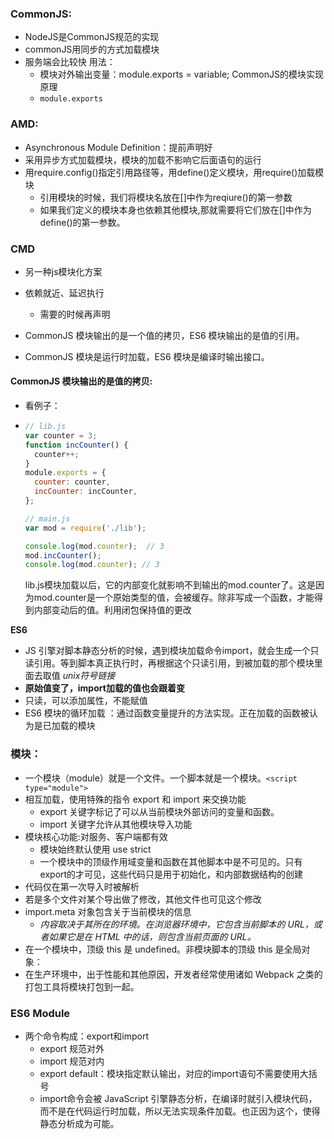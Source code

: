 ### CommonJS:
- NodeJS是CommonJS规范的实现
- commonJS用同步的方式加载模块
- 服务端会比较快
用法：
  - 模块对外输出变量：module.exports = variable;
CommonJS的模块实现原理
  - `module.exports`
### AMD:
- Asynchronous Module Definition：提前声明好
- 采用异步方式加载模块，模块的加载不影响它后面语句的运行
- 用require.config()指定引用路径等，用define()定义模块，用require()加载模块
  - 引用模块的时候，我们将模块名放在[]中作为reqiure()的第一参数
  - 如果我们定义的模块本身也依赖其他模块,那就需要将它们放在[]中作为define()的第一参数。
### CMD
- 另一种js模块化方案
- 依赖就近、延迟执行
  - 需要的时候再声明
  
- CommonJS 模块输出的是一个值的拷贝，ES6 模块输出的是值的引用。
- CommonJS 模块是运行时加载，ES6 模块是编译时输出接口。

#### CommonJS 模块输出的是值的拷贝:
- 看例子：
- ```js
  // lib.js
  var counter = 3;
  function incCounter() {
    counter++;
  }
  module.exports = {
    counter: counter,
    incCounter: incCounter,
  };
  ```
  ```js 输出结果：
  // main.js
  var mod = require('./lib');

  console.log(mod.counter);  // 3
  mod.incCounter();
  console.log(mod.counter); // 3
  ```
  lib.js模块加载以后，它的内部变化就影响不到输出的mod.counter了。这是因为mod.counter是一个原始类型的值，会被缓存。除非写成一个函数，才能得到内部变动后的值。利用闭包保持值的更改

**ES6**
  - JS 引擎对脚本静态分析的时候，遇到模块加载命令import，就会生成一个只读引用。等到脚本真正执行时，再根据这个只读引用，到被加载的那个模块里面去取值 *unix符号链接*
  - **原始值变了，import加载的值也会跟着变**
  - 只读，可以添加属性，不能赋值
  - ES6 模块的循环加载 ：通过函数变量提升的方法实现。正在加载的函数被认为是已加载的模块
  

### 模块：
- 一个模块（module）就是一个文件。一个脚本就是一个模块。`<script type="module"> `
- 相互加载，使用特殊的指令 export 和 import 来交换功能
  - export 关键字标记了可以从当前模块外部访问的变量和函数。
  - import 关键字允许从其他模块导入功能
- 模块核心功能:对服务、客户端都有效
  - 模块始终默认使用 use strict
  - 一个模块中的顶级作用域变量和函数在其他脚本中是不可见的。只有export的才可见，这些代码只是用于初始化，和内部数据结构的创建
- 代码仅在第一次导入时被解析
- 若是多个文件对某个导出做了修改，其他文件也可见这个修改
- import.meta 对象包含关于当前模块的信息
  - *内容取决于其所在的环境。在浏览器环境中，它包含当前脚本的 URL，或者如果它是在 HTML 中的话，则包含当前页面的 URL。*
- 在一个模块中，顶级 this 是 undefined。非模块脚本的顶级 this 是全局对象：
- 在生产环境中，出于性能和其他原因，开发者经常使用诸如 Webpack 之类的打包工具将模块打包到一起。

### ES6 Module
- 两个命令构成：export和import
  - export 规范对外
  - import 规范对内
  - export default：模块指定默认输出，对应的import语句不需要使用大括号
  - import命令会被 JavaScript 引擎静态分析，在编译时就引入模块代码，而不是在代码运行时加载，所以无法实现条件加载。也正因为这个，使得静态分析成为可能。

